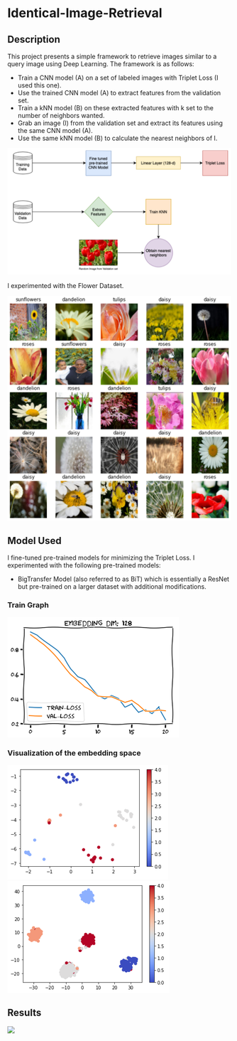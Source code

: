 # Identical-Image-Retrieval

## Description
This project presents a simple framework to retrieve images similar to a query image using Deep Learning. The framework is as follows:

* Train a CNN model (A) on a set of labeled images with Triplet Loss (I used this one).
* Use the trained CNN model (A) to extract features from the validation set.
* Train a kNN model (B) on these extracted features with k set to the number of neighbors wanted.
* Grab an image (I) from the validation set and extract its features using the same CNN model (A).
* Use the same kNN model (B) to calculate the nearest neighbors of I.

<img src="data/proposed_architecture.png">

I experimented with the Flower Dataset.

<img src="data/sample_dataset_two.png">

## Model Used

I fine-tuned pre-trained models for minimizing the Triplet Loss. I experimented with the following pre-trained models:

* BigTransfer Model (also referred to as BiT) which is essentially a ResNet but pre-trained on a larger dataset with additional modifications.

### Train Graph
<img src="graphs/train_graph.png">

### Visualization of the embedding space

<img src="graphs/scatter_plot_1.png">
<img src="graphs/scatter_plot_2.png">

## Results

<img src="result/result.png">
